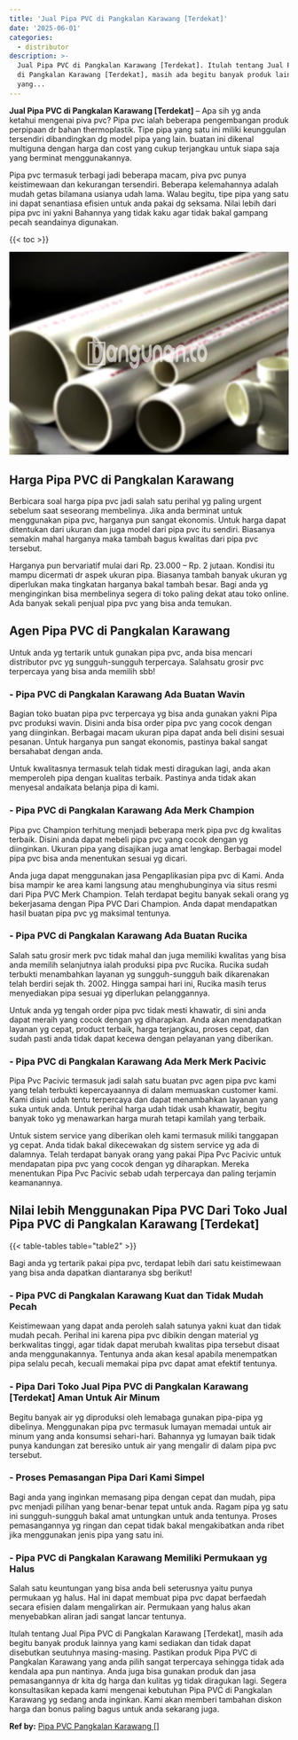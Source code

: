 ```yaml
---
title: 'Jual Pipa PVC di Pangkalan Karawang [Terdekat]'
date: '2025-06-01'
categories:
  - distributor
description: >-
  Jual Pipa PVC di Pangkalan Karawang [Terdekat]. Itulah tentang Jual Pipa PVC
  di Pangkalan Karawang [Terdekat], masih ada begitu banyak produk lainnya
  yang...
---
```


**Jual Pipa PVC di Pangkalan Karawang \[Terdekat\]** – Apa sih yg anda ketahui mengenai piva pvc? Pipa pvc ialah beberapa pengembangan produk perpipaan dr bahan thermoplastik. Tipe pipa yang satu ini miliki keunggulan tersendiri dibandingkan dg model pipa yang lain. buatan ini dikenal multiguna dengan harga dan cost yang cukup terjangkau untuk siapa saja yang berminat menggunakannya.

Pipa pvc termasuk terbagi jadi beberapa macam, piva pvc punya keistimewaan dan kekurangan tersendiri. Beberapa kelemahannya adalah mudah getas bilamana usianya udah lama. Walau begitu, tipe pipa yang satu ini dapat senantiasa efisien untuk anda pakai dg seksama. Nilai lebih dari pipa pvc ini yakni Bahannya yang tidak kaku agar tidak bakal gampang pecah seandainya digunakan.

{{< toc >}}

![Jual Pipa PVC di Pangkalan Karawang [Terdekat]](/images/jaul-pipa-pvc-24.png)

## Harga Pipa PVC di Pangkalan Karawang

Berbicara soal harga pipa pvc jadi salah satu perihal yg paling urgent sebelum saat seseorang membelinya. Jika anda berminat untuk menggunakan pipa pvc, harganya pun sangat ekonomis. Untuk harga dapat ditentukan dari ukuran dan juga model dari pipa pvc itu sendiri. Biasanya semakin mahal harganya maka tambah bagus kwalitas dari pipa pvc tersebut.

Harganya pun bervariatif mulai dari Rp. 23.000 – Rp. 2 jutaan. Kondisi itu mampu dicermati dr aspek ukuran pipa. Biasanya tambah banyak ukuran yg diperlukan maka tingkatan harganya bakal tambah besar. Bagi anda yg menginginkan bisa membelinya segera di toko paling dekat atau toko online. Ada banyak sekali penjual pipa pvc yang bisa anda temukan.

## Agen Pipa PVC di Pangkalan Karawang

Untuk anda yg tertarik untuk gunakan pipa pvc, anda bisa mencari distributor pvc yg sungguh-sungguh terpercaya. Salahsatu grosir pvc terpercaya yang bisa anda memilih sbb!

### \- Pipa PVC di Pangkalan Karawang Ada Buatan Wavin

Bagian toko buatan pipa pvc terpercaya yg bisa anda gunakan yakni Pipa pvc produksi wavin. Disini anda bisa order pipa pvc yang cocok dengan yang diinginkan. Berbagai macam ukuran pipa dapat anda beli disini sesuai pesanan. Untuk harganya pun sangat ekonomis, pastinya bakal sangat bersahabat dengan anda.

Untuk kwalitasnya termasuk telah tidak mesti diragukan lagi, anda akan memperoleh pipa dengan kualitas terbaik. Pastinya anda tidak akan menyesal andaikata belanja pipa di kami.

### \- Pipa PVC di Pangkalan Karawang Ada Merk Champion

Pipa pvc Champion terhitung menjadi beberapa merk pipa pvc dg kwalitas terbaik. Disini anda dapat mebeli pipa pvc yang cocok dengan yg diinginkan. Ukuran pipa yang disajikan juga amat lengkap. Berbagai model pipa pvc bisa anda menentukan sesuai yg dicari.

Anda juga dapat menggunakan jasa Pengaplikasian pipa pvc di Kami. Anda bisa mampir ke area kami langsung atau menghubunginya via situs resmi dari Pipa PVC Merk Champion. Telah terdapat begitu banyak sekali orang yg bekerjasama dengan Pipa PVC Dari Champion. Anda dapat mendapatkan hasil buatan pipa pvc yg maksimal tentunya.

### \- Pipa PVC di Pangkalan Karawang Ada Buatan Rucika

Salah satu grosir merk pvc tidak mahal dan juga memiliki kwalitas yang bisa anda memilih selanjutnya ialah produksi pipa pvc Rucika. Rucika sudah terbukti menambahkan layanan yg sungguh-sungguh baik dikarenakan telah berdiri sejak th. 2002. Hingga sampai hari ini, Rucika masih terus menyediakan pipa sesuai yg diperlukan pelanggannya.

Untuk anda yg tengah order pipa pvc tidak mesti khawatir, di sini anda dapat meraih yang cocok dengan yg diharapkan. Anda akan mendapatkan layanan yg cepat, product terbaik, harga terjangkau, proses cepat, dan sudah pasti anda tidak dapat kecewa dengan pelayanan yang diberikan.

### \- Pipa PVC di Pangkalan Karawang Ada Merk Merk Pacivic

Pipa Pvc Pacivic termasuk jadi salah satu buatan pvc agen pipa pvc kami yang telah terbukti kepercayaannya di dalam memuaskan customer kami. Kami disini udah tentu terpercaya dan dapat menambahkan layanan yang suka untuk anda. Untuk perihal harga udah tidak usah khawatir, begitu banyak toko yg menawarkan harga murah tetapi kamilah yang terbaik.

Untuk sistem service yang diberikan oleh kami termasuk miliki tanggapan yg cepat. Anda tidak bakal dikecewakan dg sistem service yg ada di dalamnya. Telah terdapat banyak orang yang pakai Pipa Pvc Pacivic untuk mendapatan pipa pvc yang cocok dengan yg diharapkan. Mereka menentukan Pipa Pvc Pacivic sebab udah terpercaya dan paling terjamin keamanannya.

## Nilai lebih Menggunakan Pipa PVC Dari Toko Jual Pipa PVC di Pangkalan Karawang \[Terdekat\]

{{< table-tables table="table2" >}}

Bagi anda yg tertarik pakai pipa pvc, terdapat lebih dari satu keistimewaan yang bisa anda dapatkan diantaranya sbg berikut!

### \- Pipa PVC di Pangkalan Karawang Kuat dan Tidak Mudah Pecah

Keistimewaan yang dapat anda peroleh salah satunya yakni kuat dan tidak mudah pecah. Perihal ini karena pipa pvc dibikin dengan material yg berkwalitas tinggi, agar tidak dapat merubah kwalitas pipa tersebut disaat anda menggunakannya. Tentunya anda akan kesal apabila menempatkan pipa selalu pecah, kecuali memakai pipa pvc dapat amat efektif tentunya.

### \- Pipa Dari Toko Jual Pipa PVC di Pangkalan Karawang \[Terdekat\] Aman Untuk Air Minum

Begitu banyak air yg diproduksi oleh lemabaga gunakan pipa-pipa yg dibelinya. Menggunakan pipa pvc termasuk lumayan memadai untuk air minum yang anda konsumsi sehari-hari. Bahannya yg lumayan baik tidak punya kandungan zat beresiko untuk air yang mengalir di dalam pipa pvc tersebut.

### \- Proses Pemasangan Pipa Dari Kami Simpel

Bagi anda yang inginkan memasang pipa dengan cepat dan mudah, pipa pvc menjadi pilihan yang benar-benar tepat untuk anda. Ragam pipa yg satu ini sungguh-sungguh bakal amat untungkan untuk anda tentunya. Proses pemasangannya yg ringan dan cepat tidak bakal mengakibatkan anda ribet jika menggunakan jenis pipa yang satu ini.

### \- Pipa PVC di Pangkalan Karawang Memiliki Permukaan yg Halus

Salah satu keuntungan yang bisa anda beli seterusnya yaitu punya permukaan yg halus. Hal ini dapat membuat pipa pvc dapat berfaedah secara efisien dalam mengalirkan air. Permukaan yang halus akan menyebabkan aliran jadi sangat lancar tentunya.

Itulah tentang Jual Pipa PVC di Pangkalan Karawang \[Terdekat\], masih ada begitu banyak produk lainnya yang kami sediakan dan tidak dapat disebutkan seutuhnya masing-masing. Pastikan produk Pipa PVC di Pangkalan Karawang yang anda pilih sangat terpercaya sehingga tidak ada kendala apa pun nantinya. Anda juga bisa gunakan produk dan jasa pemasangannya dr kita dg harga dan kulitas yg tidak diragukan lagi. Segera konsultasikan kepada kami mengenai kebutuhan Pipa PVC di Pangkalan Karawang yg sedang anda inginkan. Kami akan memberi tambahan diskon harga dan bonus paling bagus untuk anda sekarang juga.

**Ref by:** [Pipa PVC Pangkalan Karawang []](https://id.wikipedia.org/wiki/Pipa)
